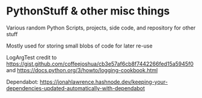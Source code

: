 # PythonStuff & other misc things
Various random Python Scripts, projects, side code, and repository for other stuff

Mostly used for storing small blobs of code for later re-use

LogArgTest credit to https://gist.github.com/coffeejoshua/cb3e57af6cb8f7442266fed15a5945f0 and https://docs.python.org/3/howto/logging-cookbook.html

Dependabot: https://jonahlawrence.hashnode.dev/keeping-your-dependencies-updated-automatically-with-dependabot
